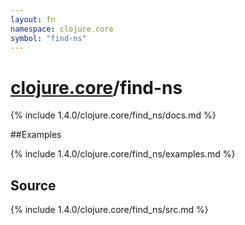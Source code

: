 ```yaml
---
layout: fn
namespace: clojure.core
symbol: "find-ns"
---
```


# [clojure.core](../)/find-ns

{% include 1.4.0/clojure.core/find_ns/docs.md %}

##Examples

{% include 1.4.0/clojure.core/find_ns/examples.md %}
## Source
{% include 1.4.0/clojure.core/find_ns/src.md %}

